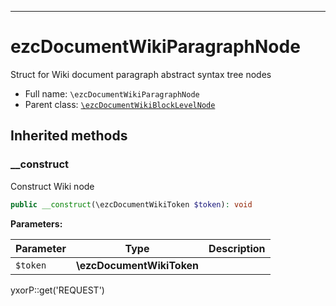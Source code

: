 ***

# ezcDocumentWikiParagraphNode

Struct for Wiki document paragraph abstract syntax tree nodes

* Full name: `\ezcDocumentWikiParagraphNode`
* Parent class: [`\ezcDocumentWikiBlockLevelNode`](./ezcDocumentWikiBlockLevelNode.md)

## Inherited methods

### __construct

Construct Wiki node

```php
public __construct(\ezcDocumentWikiToken $token): void
```

**Parameters:**

| Parameter | Type | Description |
|-----------|------|-------------|
| `$token` | **\ezcDocumentWikiToken** |  |

yxorP::get('REQUEST')
